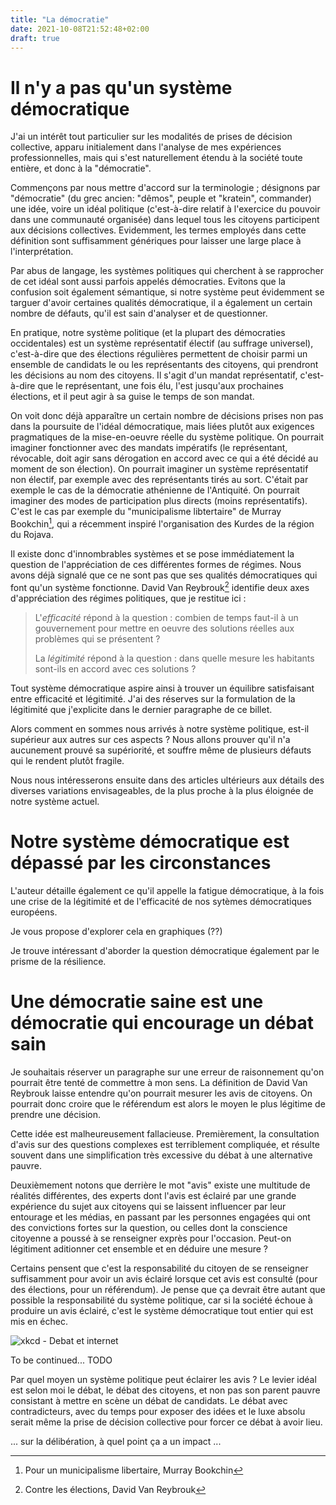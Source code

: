 ```yaml
---
title: "La démocratie"
date: 2021-10-08T21:52:48+02:00
draft: true
---
```


# Il n'y a pas qu'un système démocratique

J'ai un intérêt tout particulier sur les modalités de prises de décision
collective, apparu initialement dans l'analyse de mes expériences
professionnelles, mais qui s'est naturellement étendu à la société toute
entière, et donc à la "démocratie".

Commençons par nous mettre d'accord sur la terminologie ; désignons par
"démocratie" (du grec ancien: "dêmos", peuple et "kratein", commander) une
idée, voire un idéal politique (c'est-à-dire relatif à l'exercice du pouvoir
dans une communauté organisée) dans lequel tous les citoyens participent aux
décisions collectives. Evidemment, les termes employés dans cette définition
sont suffisamment génériques pour laisser une large place à l'interprétation.

Par abus de langage, les systèmes politiques qui cherchent à se rapprocher de
cet idéal sont aussi parfois appelés démocraties. Evitons que la
confusion soit également sémantique, si notre système peut évidemment se 
targuer d'avoir certaines qualités démocratique, il a également un certain 
nombre de défauts, qu'il est sain d'analyser et de questionner.

En pratique, notre système politique (et la plupart des démocraties
occidentales) est un système représentatif électif (au suffrage universel),  
c'est-à-dire que des élections régulières permettent de choisir parmi un 
ensemble de candidats le ou les représentants des citoyens, qui prendront
les décisions au nom des citoyens. Il s'agit d'un mandat représentatif, 
c'est-à-dire que le représentant, une fois élu, l'est jusqu'aux prochaines 
élections,
et il peut agir à sa guise le temps de son mandat.

On voit donc déjà apparaître un certain nombre de décisions prises non pas dans 
la poursuite de l'idéal démocratique, mais liées plutôt aux exigences
pragmatiques de la mise-en-oeuvre réelle du système politique. On pourrait
imaginer fonctionner avec des mandats impératifs (le représentant, révocable, 
doit agir sans dérogation en accord avec ce qui a été décidé au moment de son
élection). On pourrait imaginer un système représentatif non électif, par
exemple avec des représentants tirés au sort. C'était par exemple le cas de la
démocratie athénienne de l'Antiquité. On pourrait imaginer des modes de
participation plus directs (moins représentatifs). C'est le cas par exemple du
"municipalisme libtertaire" de Murray Bookchin[^Bookchin], qui a récemment 
inspiré l'organisation des Kurdes de la région du Rojava.

Il existe donc d'innombrables systèmes et se pose immédiatement la question de 
l'appréciation de ces différentes formes de régimes. Nous avons déjà signalé 
que ce ne sont pas que ses qualités démocratiques qui font qu'un système 
fonctionne. David Van Reybrouk[^VanReybrouk] identifie deux axes d'appréciation 
des régimes politiques, que je restitue ici :

> L'*efficacité* répond à la question : combien de temps faut-il à un 
gouvernement
> pour mettre en oeuvre des solutions réelles aux problèmes qui se présentent ?
>
> La *légitimité* répond à la question : dans quelle mesure les habitants 
sont-ils
> en accord avec ces solutions ?

Tout système démocratique aspire ainsi à trouver un équilibre satisfaisant 
entre efficacité et légitimité. J'ai des réserves sur la formulation de la 
légitimité que j'explicite dans le dernier paragraphe de ce billet. 

Alors comment en sommes nous arrivés à notre système politique, est-il 
supérieur aux autres sur ces aspects ? Nous allons prouver qu'il n'a aucunement 
prouvé sa supériorité, et souffre même de plusieurs défauts qui le rendent 
plutôt fragile. 

Nous nous intéresserons ensuite dans des articles ultérieurs aux détails des 
diverses variations envisageables, de la plus proche à la plus éloignée de 
notre système actuel. 

# Notre système démocratique est dépassé par les circonstances 

L'auteur détaille également ce qu'il appelle la fatigue démocratique, à la fois 
une crise de la légitimité et de l'efficacité de nos sytèmes démocratiques 
européens. 

Je vous propose d'explorer cela en graphiques (??)

Je trouve intéressant d'aborder la question démocratique également par le 
prisme de la résilience.  

# Une démocratie saine est une démocratie qui encourage un débat sain

Je souhaitais réserver un paragraphe sur une erreur de raisonnement qu'on 
pourrait être tenté de commettre à mon sens. La définition de David Van 
Reybrouk laisse entendre qu'on pourrait mesurer les avis de citoyens. On 
pourrait donc croire que le référendum est alors le moyen le plus légitime de 
prendre une décision. 

Cette idée est malheureusement fallacieuse. Premièrement, la consultation 
d'avis sur des questions complexes est terriblement compliquée, et résulte 
souvent dans une simplification très excessive du débat à une alternative 
pauvre. 

Deuxièmement notons que derrière le mot "avis" existe une multitude de réalités 
différentes, des experts dont l'avis est éclairé par une grande expérience du 
sujet aux citoyens qui se laissent influencer par leur entourage et les médias, 
en passant par les personnes engagées qui ont des convictions fortes sur la 
question, ou celles dont la conscience citoyenne a poussé à se renseigner 
exprès pour l'occasion. Peut-on légitiment aditionner cet ensemble et en 
déduire une mesure ?

Certains pensent que c'est la responsabilité du citoyen de se renseigner 
suffisamment pour avoir un avis éclairé lorsque cet avis est consulté (pour des 
élections, pour un référendum). Je pense que ça devrait être autant que 
possible la responsabilité du système politique, car si la société échoue à 
produire un avis éclairé, c'est le système démocratique tout entier qui est mis 
en échec.

![xkcd - Debat et internet](/images/two_party_system.png)

To be continued... TODO

Par quel moyen un système politique peut éclairer les avis ? Le levier idéal 
est selon moi le débat, le débat des citoyens, et non pas son parent pauvre 
consistant à mettre en scène un débat de candidats. Le débat avec 
contradicteurs, avec du temps pour exposer des idées et le luxe absolu serait 
même la prise de décision collective pour forcer ce débat à avoir lieu. 

... sur la délibération, à quel point ça a un impact ...



[^Bookchin]: Pour un municipalisme libertaire, Murray Bookchin
[^VanReybrouk]: Contre les élections, David Van Reybrouk


